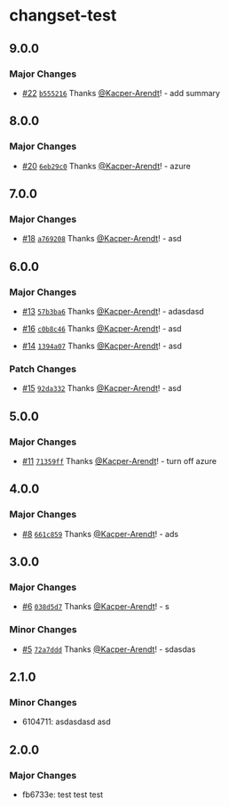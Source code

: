 # changset-test

## 9.0.0

### Major Changes

- [#22](https://github.com/Kacper-Arendt/changeset-test/pull/22) [`b555216`](https://github.com/Kacper-Arendt/changeset-test/commit/b555216da34e6addf0901c5e7f359f6ebbf619ff) Thanks [@Kacper-Arendt](https://github.com/Kacper-Arendt)! - add summary

## 8.0.0

### Major Changes

- [#20](https://github.com/Kacper-Arendt/changeset-test/pull/20) [`6eb29c0`](https://github.com/Kacper-Arendt/changeset-test/commit/6eb29c0fd4637575c37fa4ff2ce1f9d93f990c80) Thanks [@Kacper-Arendt](https://github.com/Kacper-Arendt)! - azure

## 7.0.0

### Major Changes

- [#18](https://github.com/Kacper-Arendt/changeset-test/pull/18) [`a769208`](https://github.com/Kacper-Arendt/changeset-test/commit/a76920827354174ece78a54539ddf5a4e6408f81) Thanks [@Kacper-Arendt](https://github.com/Kacper-Arendt)! - asd

## 6.0.0

### Major Changes

- [#13](https://github.com/Kacper-Arendt/changeset-test/pull/13) [`57b3ba6`](https://github.com/Kacper-Arendt/changeset-test/commit/57b3ba6a6b803498d849cdaeef0fd3c960747f0f) Thanks [@Kacper-Arendt](https://github.com/Kacper-Arendt)! - adasdasd

- [#16](https://github.com/Kacper-Arendt/changeset-test/pull/16) [`c0b8c46`](https://github.com/Kacper-Arendt/changeset-test/commit/c0b8c46c342f97ae041b64dbbbe7723f84ed04fd) Thanks [@Kacper-Arendt](https://github.com/Kacper-Arendt)! - asd

- [#14](https://github.com/Kacper-Arendt/changeset-test/pull/14) [`1394a07`](https://github.com/Kacper-Arendt/changeset-test/commit/1394a07c26bd5067f7ebd80ff6867f94fc63dba8) Thanks [@Kacper-Arendt](https://github.com/Kacper-Arendt)! - asd

### Patch Changes

- [#15](https://github.com/Kacper-Arendt/changeset-test/pull/15) [`92da332`](https://github.com/Kacper-Arendt/changeset-test/commit/92da3323c6d8bcbbd5203cc37bcb2a8701c8a9d5) Thanks [@Kacper-Arendt](https://github.com/Kacper-Arendt)! - asd

## 5.0.0

### Major Changes

- [#11](https://github.com/Kacper-Arendt/changeset-test/pull/11) [`71359ff`](https://github.com/Kacper-Arendt/changeset-test/commit/71359ff7f4f13bfc52576cf9fc37bfc08c5fe422) Thanks [@Kacper-Arendt](https://github.com/Kacper-Arendt)! - turn off azure

## 4.0.0

### Major Changes

- [#8](https://github.com/Kacper-Arendt/changeset-test/pull/8) [`661c859`](https://github.com/Kacper-Arendt/changeset-test/commit/661c8591e76b7d482f0b5e272d70b778e87feb20) Thanks [@Kacper-Arendt](https://github.com/Kacper-Arendt)! - ads

## 3.0.0

### Major Changes

- [#6](https://github.com/Kacper-Arendt/changeset-test/pull/6) [`038d5d7`](https://github.com/Kacper-Arendt/changeset-test/commit/038d5d796451bc7237cef72c20e1d47e86083a34) Thanks [@Kacper-Arendt](https://github.com/Kacper-Arendt)! - s

### Minor Changes

- [#5](https://github.com/Kacper-Arendt/changeset-test/pull/5) [`72a7ddd`](https://github.com/Kacper-Arendt/changeset-test/commit/72a7ddd834d132d5a27c51a0e6782640acd9248e) Thanks [@Kacper-Arendt](https://github.com/Kacper-Arendt)! - sdasdas

## 2.1.0

### Minor Changes

- 6104711: asdasdasd asd

## 2.0.0

### Major Changes

- fb6733e: test test test
